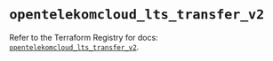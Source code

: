 # `opentelekomcloud_lts_transfer_v2`

Refer to the Terraform Registry for docs: [`opentelekomcloud_lts_transfer_v2`](https://registry.terraform.io/providers/opentelekomcloud/opentelekomcloud/1.36.44/docs/resources/lts_transfer_v2).
